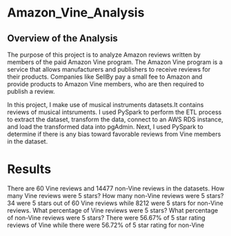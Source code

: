 # Amazon_Vine_Analysis
## Overview of the Analysis
 The purpose of this project is to analyze Amazon reviews written by members of the paid Amazon Vine program. The Amazon Vine program is a service that allows manufacturers and publishers to receive reviews for their products. Companies like SellBy pay a small fee to Amazon and provide products to Amazon Vine members, who are then required to publish a review.

In this project, I make use of musical instruments datasets.It contains reviews of musical intsruments. I used PySpark to perform the ETL process to extract the dataset, transform the data, connect to an AWS RDS instance, and load the transformed data into pgAdmin. Next, I used PySpark to determine if there is any bias toward favorable reviews from Vine members in the dataset.

# Results
There are 60 Vine reviews and 14477 non-Vine reviews in the datasets.
How many Vine reviews were 5 stars? How many non-Vine reviews were 5 stars?
34 were 5 stars out of 60 Vine reviews while 8212 were 5 stars for non-Vine reviews.
What percentage of Vine reviews were 5 stars? What percentage of non-Vine reviews were 5 stars?
There were 56.67% of 5 star rating reviews of Vine while there were 56.72% of 5 star rating for non-Vine

